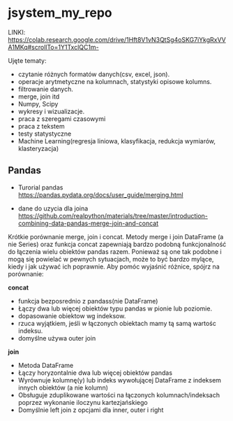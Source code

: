 # jsystem_my_repo

LINKI:
https://colab.research.google.com/drive/1Hft8V1vN3QtSg4oSKG7iYkgRxVVA1MKq#scrollTo=1Y1TxclQC1m-





Ujęte tematy:
- czytanie różnych formatów danych(csv, excel, json).
- operacje arytmetyczne na kolumnach, statystyki opisowe kolumns.
- filtrowanie danych.
- merge, join itd
- Numpy, Scipy
- wykresy i wizualizacje.
- praca z szeregami czasowymi
- praca z tekstem
- testy statystyczne
- Machine Learning(regresja liniowa, klasyfikacja, redukcja wymiarów, klasteryzacja)


## Pandas
- Turorial pandas https://pandas.pydata.org/docs/user_guide/merging.html

- dane do uzycia dla joina https://github.com/realpython/materials/tree/master/introduction-combining-data-pandas-merge-join-and-concat

Krótkie porównanie merge, join i concat.
Metody merge i join DataFrame (a nie Series) oraz funkcja concat zapewniają bardzo podobną funkcjonalność do łączenia wielu obiektów pandas razem. Ponieważ są one tak podobne i mogą się powielać w pewnych sytuacjach, może to być bardzo mylące, kiedy i jak używać ich poprawnie. Aby pomóc wyjaśnić różnice, spójrz na porównanie:

**concat**
- funkcja bezposrednio z pandass(nie DataFrame)
- Łączy dwa lub więcej obiektów typu pandas w pionie lub poziomie.
- dopasowanie obiektow wg indeksow.
- rzuca wyjątkiem, jeśli w łączonych obiektach mamy tą samą wartośc indeksu.
- domyślne używa outer join


**join**
- Metoda DataFrame
- Łączy horyzontalnie dwa lub więcej obiektów pandas
- Wyrównuje kolumnę(y) lub indeks wywołującej DataFrame z indeksem innych obiektów (a nie kolumn)
- Obsługuje zduplikowane wartości na łączonych kolumnach/indeksach poprzez wykonanie iloczynu kartezjańskiego
- Domyślnie left join z opcjami dla inner, outer i right



